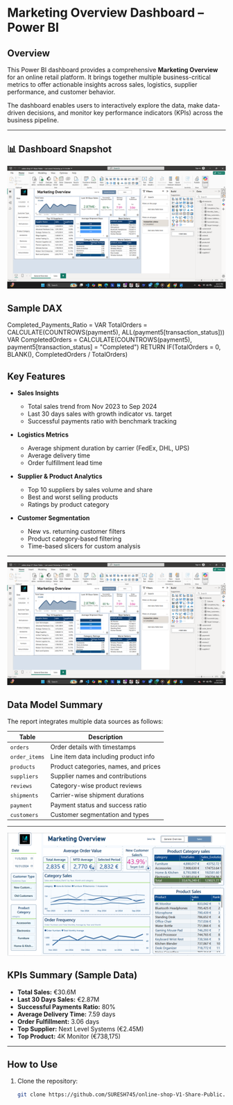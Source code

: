 # Marketing Overview Dashboard – Power BI

## Overview

This Power BI dashboard provides a comprehensive **Marketing Overview** for an online retail platform. It brings together multiple business-critical metrics to offer actionable insights across sales, logistics, supplier performance, and customer behavior.

The dashboard enables users to interactively explore the data, make data-driven decisions, and monitor key performance indicators (KPIs) across the business pipeline.

---

## 📊 Dashboard Snapshot

![Marketing Overview Dashboard](
https://github.com/SURESH745/online-shop-V1-Share-Public/blob/main/Screenshot%202025-04-23%20223514.png)

## Sample DAX

Completed_Payments_Ratio = 
VAR TotalOrders = CALCULATE(COUNTROWS(payment5), ALL(payment5[transaction_status]))
VAR CompletedOrders = CALCULATE(COUNTROWS(payment5), payment5[transaction_status] = "Completed")
RETURN IF(TotalOrders = 0, BLANK(), CompletedOrders / TotalOrders)

## Key Features

- **Sales Insights**
  - Total sales trend from Nov 2023 to Sep 2024
  - Last 30 days sales with growth indicator vs. target
  - Successful payments ratio with benchmark tracking

- **Logistics Metrics**
  - Average shipment duration by carrier (FedEx, DHL, UPS)
  - Average delivery time
  - Order fulfillment lead time

- **Supplier & Product Analytics**
  - Top 10 suppliers by sales volume and share
  - Best and worst selling products
  - Ratings by product category

- **Customer Segmentation**
  - New vs. returning customer filters
  - Product category-based filtering
  - Time-based slicers for custom analysis

---
![Marketing Overview Dashboard](https://github.com/SURESH745/online-shop-V1-Share-Public/blob/main/Screenshot%202025-04-23%20223514.png)

## Data Model Summary

The report integrates multiple data sources as follows:

| Table              | Description                                        |
|-------------------|----------------------------------------------------|
| `orders`           | Order details with timestamps                     |
| `order_items`      | Line item data including product info             |
| `products`         | Product categories, names, and prices             |
| `suppliers`        | Supplier names and contributions                  |
| `reviews`          | Category-wise product reviews                     |
| `shipments`        | Carrier-wise shipment durations                   |
| `payment`          | Payment status and success ratio                  |
| `customers`        | Customer segmentation and types                   |

---

![Marketing Overview Dashboard](https://github.com/SURESH745/online-shop-V1-Share-Public/blob/main/Screenshot%202025-04-23%20220735.png)

## KPIs Summary (Sample Data)

- **Total Sales:** €30.6M  
- **Last 30 Days Sales:** €2.87M  
- **Successful Payments Ratio:** 80%  
- **Average Delivery Time:** 7.59 days  
- **Order Fulfillment:** 3.06 days  
- **Top Supplier:** Next Level Systems (€2.45M)  
- **Top Product:** 4K Monitor (€738,175)

---

## How to Use

1. Clone the repository:
   ```bash
   git clone https://github.com/SURESH745/online-shop-V1-Share-Public.git
